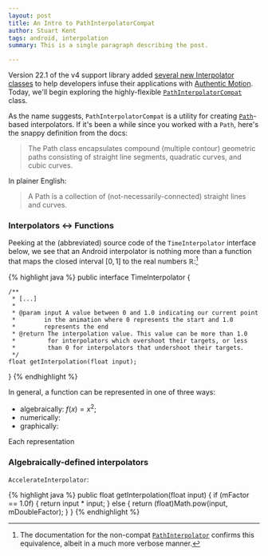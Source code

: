 ```yaml
---
layout: post
title: An Intro to PathInterpolatorCompat
author: Stuart Kent
tags: android, interpolation
summary: This is a single paragraph describing the post.

---
```


Version 22.1 of the v4 support library added [several new Interpolator classes](http://android-developers.blogspot.com/2015/04/android-support-library-221.html) to help developers infuse their applications with [Authentic Motion](http://www.google.com/design/spec/animation/authentic-motion.html). Today, we'll begin exploring the highly-flexible [`PathInterpolatorCompat`](http://developer.android.com/reference/android/support/v4/view/animation/PathInterpolatorCompat.html) class.

As the name suggests, `PathInterpolatorCompat` is a utility for creating [`Path`](http://developer.android.com/reference/android/graphics/Path.html)-based interpolators. If it's been a while since you worked with a `Path`, here's the snappy definition from the docs:

> The Path class encapsulates compound (multiple contour) geometric paths consisting of straight line segments, quadratic curves, and cubic curves.

In plainer English:

> A Path is a collection of (not-necessarily-connected) straight lines and curves.

### Interpolators &harr; Functions

Peeking at the (abbreviated) source code of the `TimeInterpolator` interface below, we see that an Android interpolator is nothing more than a function that maps the closed interval $[0,1]$ to the real numbers $\mathbb{R}$:[^1]

{% highlight java %}
public interface TimeInterpolator {

    /**
     * [...]
     *
     * @param input A value between 0 and 1.0 indicating our current point
     *        in the animation where 0 represents the start and 1.0
     *        represents the end
     * @return The interpolation value. This value can be more than 1.0
     *         for interpolators which overshoot their targets, or less
     *         than 0 for interpolators that undershoot their targets.
     */
    float getInterpolation(float input);
    
}
{% endhighlight %}

In general, a function can be represented in one of three ways:

* algebraically: $f(x) = x^2$;
* numerically: 
* graphically:

Each representation 

### Algebraically-defined interpolators

`AccelerateInterpolator`:

{% highlight java %}
public float getInterpolation(float input) {
    if (mFactor == 1.0f) {
        return input * input;
    } else {
        return (float)Math.pow(input, mDoubleFactor);
    }
}
{% endhighlight %}

[^1]:The documentation for the non-compat [`PathInterpolator`](https://developer.android.com/reference/android/view/animation/PathInterpolator.html) confirms this equivalence, albeit in a much more verbose manner.